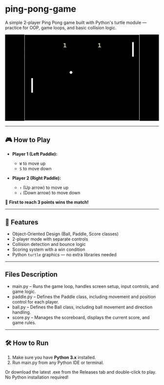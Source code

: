 # ping-pong-game
A simple 2-player Ping Pong game built with Python's turtle module — practice for OOP, game loops, and basic collision logic.

![Game Preview](ping-pong-game.gif)

---

## 🎮 How to Play

- **Player 1 (Left Paddle):**
  - `W` to move up  
  - `S` to move down  

- **Player 2 (Right Paddle):**
  - `↑` (Up arrow) to move up  
  - `↓` (Down arrow) to move down  

🎯 **First to reach 3 points wins the match!**

---

## 🚀 Features

- Object-Oriented Design (Ball, Paddle, Score classes)
- 2-player mode with separate controls
- Collision detection and bounce logic
- Scoring system with a win condition
- Python `turtle` graphics — no extra libraries needed

---

## Files Description

- main.py – Runs the game loop, handles screen setup, input controls, and game logic.
- paddle.py – Defines the Paddle class, including movement and position control for each player.
- ball.py – Defines the Ball class, including ball movement and direction handling.
- score.py – Manages the scoreboard, displays the current score, and game rules.

---

## 🛠️ How to Run

1. Make sure you have **Python 3.x** installed.
2. Run main.py from any Python IDE or terminal.

Or download the latest .exe from the Releases tab and double-click to play.
No Python installation required!
